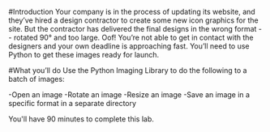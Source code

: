 #Introduction
Your company is in the process of updating its website, and they’ve hired a design contractor to create some new icon graphics for the site. But the contractor has delivered the final designs in the wrong format -- rotated 90° and too large. Oof! You’re not able to get in contact with the designers and your own deadline is approaching fast. You’ll need to use Python to get these images ready for launch.

#What you’ll do
Use the Python Imaging Library to do the following to a batch of images:

-Open an image
-Rotate an image
-Resize an image
-Save an image in a specific format in a separate directory 

You'll have 90 minutes to complete this lab.